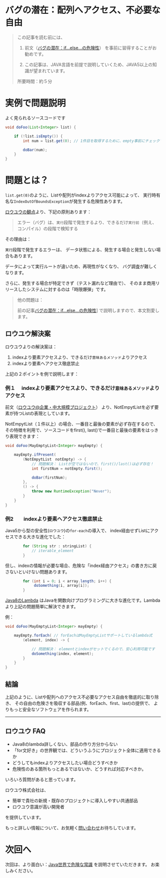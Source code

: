 # バグの潜在：配列へアクセス、不必要な自由

> この記事を読む前には、
>
> 1) 前文（[バグの潜在：if...else...の危険性](?ロウユウ_in_java/ロウユウIfElse)） を事前に習得することがお勧めです。
>
> 2) この記事は、JAVA言語を前提で説明していくため、JAVA5以上の知識が望まれています。
>
> 所要時間：約５分

# 実例で問題説明

よく見られるソースコードです

```java
void doFoo(List<Integer> list) {

    if (!list.isEmpty()) {
        int num = list.get(0); // 1件目を取得するために、empty事前にチェックする必要。

        doBar(num);
    }
}
```


# 問題とは？

`list.get(0)`のように、Listや配列がindexよりアクセス可能によって、
実行時有名な`IndexOutOfBoundsException`が発生する危険性あります。

[ロウユウの観点](?Whyロウユウ)より、下記の原則あります：

> エラー（バグ）は、`実行`段階で発生するより、できるだけ`実行前`（例え、コンパイル）の段階で検知する

その理由は：

`実行`段階で発生するエラーは、
データ状態による、発生する場合と発生しない場合もあります。

データによって実行ルートが違いため、再現性がなくなり、
バグ調査が難しくなります。

さらに、発生する場合が特定できず（テスト漏れなど理由で）、
そのまま商用リリースしたシステムに対するのは「時限爆弾」です。

> 他の問題は：
>
> 前の記事[バグの潜在：if...else...の危険性](?ロウユウ_in_java/ロウユウIfElse)]
> で説明しますので、本文割愛します。


## ロウユウ解決案

ロウユウよりの解決案は：

1. indexより要素アクセスより、できるだけ`意味あるメソッド`よりアクセス
2. indexより要素へアクセス徹底禁止

上記の２ポイントを例で説明します：

### 例１ 　indexより要素アクセスより、できるだけ`意味あるメソッド`よりアクセス

前文（[ロウユウ@企業・中大規模プロジェクト](?ロウユウ_in_java_enterprise/ロウユウCollection)）
より、NotEmpytListを必ず要素が持つListの表現としています。

NotEmpytList（１件以上）の場合、一番目と最後の要素が必ず存在するので、
その特徴を利用で、ソースコードをfirst(), last()で一番目と最後の要素をはっきり表現できます：

```java
void doFoo(MayEmptyList<Integer> mayEmpty) {

    mayEmpty.ifPresent(
        (NotEmpytList　notEmpty) -> {
            // 問題解決： Listが空ではないので、first()/last()は必ず存在！
            int firstNum = notEmpty.first();

            doBar(firstNum);
        },
        () -> {
            throw new RuntimeException("Never");
        }
    }
}
```

### 例2　　indexより要素へアクセス徹底禁止

Java5から型の安全性(`ロウユウ`)の`for-each`の導入で、
index経由せずListにアクセスできる大きな進化でした：

```java
        for (String str : stringList) {
            // iterable_element
        }
```

但し、indexの情報が必要な場合、危険な「index経由アクセス」の書き方に戻さないといけない問題あります。

```java
        for (int i = 0; i < array.length; i++) {
             doSomething(i, array[i]);
        }
```

[Java8のLambda](http://www.oracle.com/technetwork/jp/articles/java/architect-lambdas-part1-2080972-ja.html)
はJavaを関数向けプログラミングに大きな進化です。Lambdaより上記の問題簡単に解決できます。

例：

```java
void doFoo(MayEmptyList<Integer> mayEmpty) {

    mayEmpty.forEach( // forEachはMayEmptyListサポートしているlambda式
        (element, index) -> {

            // 問題解決： elementとindexがセットでくるので、安心利用可能です
            doSomething(index, element);
        }
    }
}
```

## 結論

上記のように、Listや配列へのアクセス不必要なアクセス自由を徹底的に取り除き、
その自由の危険さを吸収する部品(例、forEach、first、last)の提供で、
よりもっと安全なソフトウェアを作られます。

---

## ロウユウ FAQ

- Java8のlambda詳しくない、部品の作り方分からない
- 「for文好き」の世界観では、どういうふうにプロジェクト全体に適用できるか
- どうしてもindexよりアクセスしたい場合どうすべきか
- 危険性のある箇所もっとあるではないか、どうすれば対応すべきか。

いろいろ質問があると思っています。

ロウユウ株式会社は、

- 簡単で貴社の新規・既存のプロジェクトに導入しやすい共通部品
- ロウユウ意識が高い開発者

を提供しています。

もっと詳しい情報について、お気軽く[問い合わせ](inquire.html)お待ちしています。

# 次回へ

次回は、より面白い：[Java世界で危険な常識](?ロウユウ_in_java/ロウユウJavaLang_not_open)
を説明させていただきます。
お楽しみください。
